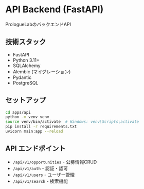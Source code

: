 # API Backend (FastAPI)

PrologueLabのバックエンドAPI

## 技術スタック
- FastAPI
- Python 3.11+
- SQLAlchemy
- Alembic (マイグレーション)
- Pydantic
- PostgreSQL

## セットアップ
```bash
cd apps/api
python -m venv venv
source venv/bin/activate  # Windows: venv\Scripts\activate
pip install -r requirements.txt
uvicorn main:app --reload
```

## API エンドポイント
- `/api/v1/opportunities` - 公募情報CRUD
- `/api/v1/auth` - 認証・認可
- `/api/v1/users` - ユーザー管理
- `/api/v1/search` - 検索機能
